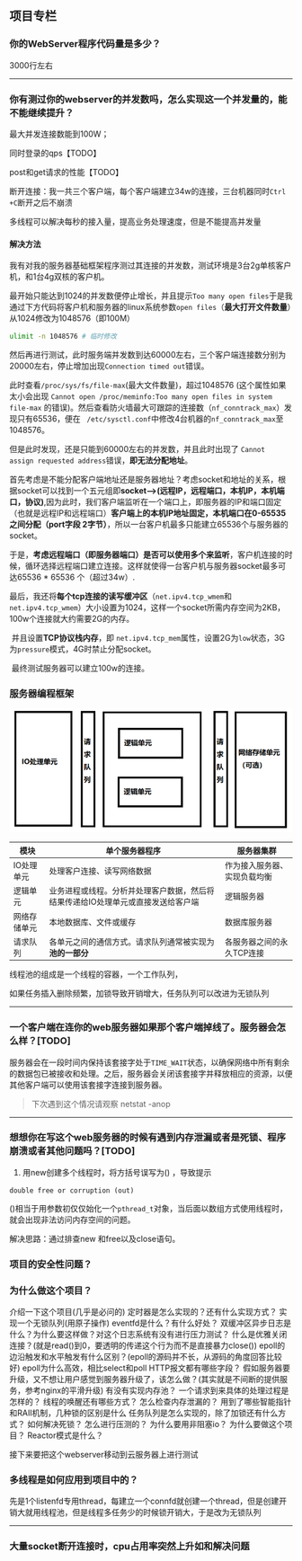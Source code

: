 ## 项目专栏

### 你的WebServer程序代码量是多少？

3000行左右

---



### 你有测过你的webserver的并发数吗，怎么实现这一个并发量的，能不能继续提升？

最大并发连接数能到100W；

同时登录的qps【TODO】

post和get请求的性能【TODO】

断开连接：我一共三个客户端，每个客户端建立34w的连接，三台机器同时`Ctrl +C`断开之后不崩溃

多线程可以解决每秒的接入量，提高业务处理速度，但是不能提高并发量

#### 解决方法

我有对我的服务器基础框架程序测过其连接的并发数，测试环境是3台2g单核客户机，和1台4g双核的客户机。

最开始只能达到1024的并发数便停止增长，并且提示`Too many open files`于是我通过下方代码将客户机和服务器的linux系统参数`open files`（**最大打开文件数量**）从1024修改为1048576（即100M）

```sh
ulimit -n 1048576 # 临时修改
```



然后再进行测试，此时服务端并发数到达60000左右，三个客户端连接数分别为20000左右，停止增加出现` Connection timed out `错误。

此时查看`/proc/sys/fs/file-max`(最大文件数量)，超过1048576 (这个属性如果太小会出现 `Cannot open /proc/meminfo:Too many open files in system file-max` 的错误)。然后查看防火墙最大可跟踪的连接数（`nf_conntrack_max`）发现只有65536，便在 ` /etc/sysctl.conf`中修改4台机器的`nf_conntrack_max`至1048576。

但是此时发现，还是只能到60000左右的并发数，并且此时出现了 `Cannot assign requested address`错误，**即无法分配地址**。

​	 首先考虑是不能分配客户端地址还是服务器地址？考虑socket和地址的关系，根据socket可以找到一个五元组即**socket-->(远程IP，远程端口，本机IP，本机端口，协议)**,因为此时，我们客户端监听在一个端口上，即服务器的IP和端口固定（也就是远程IP和远程端口）**客户端上的本机IP地址固定，本机端口在0-65535之间分配（port字段 2字节）**，所以一台客户机最多只能建立65536个与服务器的socket。

​	于是，**考虑远程端口（即服务器端口）是否可以使用多个来监听**，客户机连接的时候，循环选择远程端口建立连接。这样就使得一台客户机与服务器socket最多可达65536 * 65536 个（超过34w）.

​	最后，我还将**每个tcp连接的读写缓冲区**（`net.ipv4.tcp_wmem`和`net.ipv4.tcp_wmem`）大小设置为1024，这样一个socket所需内存空间为2KB，100w个连接就大约需要2G的内存。

​	并且设置**TCP协议栈内存**，即 `net.ipv4.tcp_mem`属性，设置2G为`low`状态，3G为`pressure`模式，4G时禁止分配socket。

​	最终测试服务器可以建立100w的连接。





### 服务器编程框架

![image-20221227174036662](01面试问题归纳.assets/image-20221227174036662.png)

| 模块         | 单个服务器程序                                               | 服务器集群                   |
| ------------ | ------------------------------------------------------------ | ---------------------------- |
| IO处理单元   | 处理客户连接、读写网络数据                                   | 作为接入服务器、实现负载均衡 |
| 逻辑单元     | 业务进程或线程。分析并处理客户数据，然后将结果传递给IO处理单元或直接发送给客户端 | 逻辑服务器                   |
| 网络存储单元 | 本地数据库、文件或缓存                                       | 数据库服务器                 |
| 请求队列     | 各单元之间的通信方式。请求队列通常被实现为**池的一部分**     | 各服务器之间的永久TCP连接    |



线程池的组成是一个线程的容器，一个工作队列，



如果任务插入删除频繁，加锁导致开销增大，任务队列可以改进为无锁队列

---

### 一个客户端在连你的web服务器如果那个客户端掉线了。服务器会怎么样？[TODO]

服务器会在一段时间内保持该套接字处于`TIME_WAIT`状态，以确保网络中所有剩余的数据包已被接收和处理。之后，服务器会关闭该套接字并释放相应的资源，以便其他客户端可以使用该套接字连接到服务器。

> 下次遇到这个情况请观察 netstat -anop

---

### 想想你在写这个web服务器的时候有遇到内存泄漏或者是死锁、程序崩溃或者其他问题吗？[TODO]

1. 用new创建多个线程时，将方括号误写为() ，导致提示

```
double free or corruption (out)
```

()相当于用参数初仅仅始化一个`pthread_t`对象，当后面以数组方式使用线程时，就会出现非法访问内存空间的问题。

解决思路：通过排查new 和free以及close语句。



### 项目的安全性问题？



### 为什么做这个项目？



介绍一下这个项目(几乎是必问的)
定时器是怎么实现的？还有什么实现方式？
实现一个无锁队列(用原子操作)
eventfd是什么？有什么好处？
双缓冲区异步日志是什么？为什么要这样做？对这个日志系统有没有进行压力测试？
什么是优雅关闭连接？(就是read()到0，要透明的传递这个行为而不是直接暴力close())
epoll的边沿触发和水平触发有什么区别？(epoll的源码并不长，从源码的角度回答比较好)
epoll为什么高效，相比select和poll
HTTP报文都有哪些字段？
假如服务器要升级，又不想让用户感觉到服务器升级了，该怎么做？(其实就是不间断的提供服务，参考nginx的平滑升级)
有没有实现内存池？
一个请求到来具体的处理过程是怎样的？
线程的唤醒还有哪些方式？
怎么检查内存泄漏的？
用到了哪些智能指针和RAII机制，几种锁的区别是什么
任务队列是怎么实现的，除了加锁还有什么方式？
如何解决死锁？
怎么进行压测的？
为什么要用非阻塞io？
为什么要做这个项目？
Reactor模式是什么？



接下来要把这个webserver移动到云服务器上进行测试

### 多线程是如何应用到项目中的？

先是1个listenfd专用thread，每建立一个connfd就创建一个thread，但是创建开销大就用线程池，但是线程多任务少的时候锁开销大，于是改为无锁队列





---



### 大量socket断开连接时，cpu占用率突然上升如和解决问题